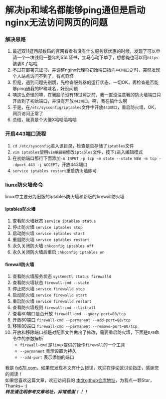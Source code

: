 # 解决ip和域名都能够ping通但是启动nginx无法访问网页的问题  

### 解决思路
1. 最近双11逛西部数码的官网看看有没有什么服务器优惠的时候，发现了可以申请一个一块钱用一整年的SSL证书，立马心动下单了，想想俺也可以用`https`装装X了哈哈  
2. 不过在部署完证书，并调整nginx代理将初始端口指向`443端口`之时，突然发现个人站点访问不到了，有点奇怪  
3. 但是，遇到问题先别慌，先检查服务器的运行状态，一切OK，再检查是否能够ping通我的IP和域名，好没问题  
4. 咦这么奇怪的嘛，在我脑子没有转过弯之前，我一直没注意我的防火墙端口只开放到了初始端口，并没有开放`443端口`，啊，我在搞什么啊  
5. 于是，在`/etc/sysconfig/iptables`文件中开放`443端口`，重启防火墙，OK，网页访问正常了  
6. 总结，我真是个大傻X哈哈哈哈哈  

### 开启443端口流程
1. `cd /etc/sysconfig`进入该目录，检查是否存储了`iptables`文件  
2. `vim iptables`使用`vim编辑器`修改`iptables`文件，按下`i`进入编辑模式  
3. 在初始端口那行下面添加`-A INPUT -p tcp -m state --state NEW -m tcp --dport 443 -j ACCEPT`，开放443端口  
4. `service iptables restart`重启防火墙即可  

### liunx防火墙命令
linux中主要分为旧版的iptables防火墙和新版的firewall防火墙  

#### iptables防火墙
1. 查看防火墙状态  `service iptables status`  
2. 停止防火墙  `service iptables stop`  
3. 启动防火墙  `service iptables start`  
4. 重启防火墙  `service iptables restart`  
5. 永久关闭防火墙  `chkconfig iptables off`  
6. 永久关闭防火墙后重启  `chkconfig iptables on`  

#### firewall防火墙
1. 查看防火墙服务状态  `systemctl status firewalld`  
2. 查看防火墙状态  `firewall-cmd --state`  
3. 停止防火墙  `service firewalld stop`  
4. 启动防火墙  `service firewalld start`  
5. 重启防火墙  `service firewalld restart`  
6. 查看防火墙规则  `firewall-cmd --list-all`  
7. 查看80端口是否开放  `firewall-cmd --query-port=80/tcp`  
8. 开放80端口  `firewall-cmd --permanent --add-port=80/tcp`  
9. 移除80端口  `firewall-cmd --permanent --remove-port=80/tcp`  
10. 开放和移除端口都是对配置文件做出了修改，需要重启防火墙，下面是`8/9`命令中的参数解析  
	+ `firewall-cmd`  是`linux`提供的操作`firewall`的一个工具  
	+ `--permanent`  表示设置为持久  
	+ `--add-port`  表示添加的端口  


我是 [fx67ll.com](https://fx67ll.com)，如果您发现本文有什么错误，欢迎在评论区讨论指正，感谢您的阅读！  
如果您喜欢这篇文章，欢迎访问我的 [本文github仓库地址](https://github.com/fx67ll/fx67llLinux/blob/master/serve-blog/ping-web.md)，为我点一颗Star，Thanks~ :)  
***转发请注明参考文章地址，非常感谢！！！***